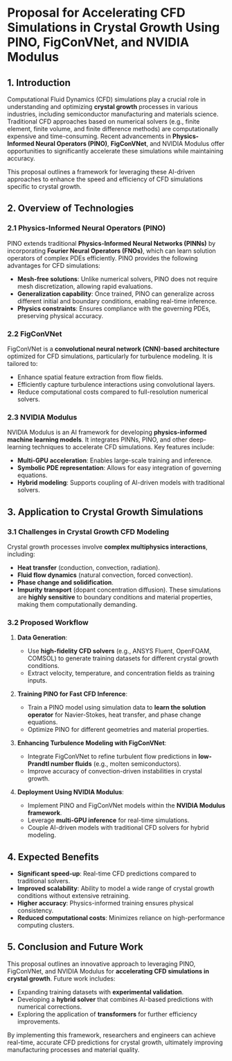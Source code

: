 # Proposal for Accelerating CFD Simulations in Crystal Growth Using PINO, FigConVNet, and NVIDIA Modulus

## 1. Introduction
Computational Fluid Dynamics (CFD) simulations play a crucial role in understanding and optimizing **crystal growth** processes in various industries, including semiconductor manufacturing and materials science. Traditional CFD approaches based on numerical solvers (e.g., finite element, finite volume, and finite difference methods) are computationally expensive and time-consuming. Recent advancements in **Physics-Informed Neural Operators (PINO)**, **FigConVNet**, and NVIDIA Modulus offer opportunities to significantly accelerate these simulations while maintaining accuracy.

This proposal outlines a framework for leveraging these AI-driven approaches to enhance the speed and efficiency of CFD simulations specific to crystal growth.

## 2. Overview of Technologies

### 2.1 Physics-Informed Neural Operators (PINO)
PINO extends traditional **Physics-Informed Neural Networks (PINNs)** by incorporating **Fourier Neural Operators (FNOs)**, which can learn solution operators of complex PDEs efficiently. PINO provides the following advantages for CFD simulations:
- **Mesh-free solutions**: Unlike numerical solvers, PINO does not require mesh discretization, allowing rapid evaluations.
- **Generalization capability**: Once trained, PINO can generalize across different initial and boundary conditions, enabling real-time inference.
- **Physics constraints**: Ensures compliance with the governing PDEs, preserving physical accuracy.

### 2.2 FigConVNet
FigConVNet is a **convolutional neural network (CNN)-based architecture** optimized for CFD simulations, particularly for turbulence modeling. It is tailored to:
- Enhance spatial feature extraction from flow fields.
- Efficiently capture turbulence interactions using convolutional layers.
- Reduce computational costs compared to full-resolution numerical solvers.

### 2.3 NVIDIA Modulus
NVIDIA Modulus is an AI framework for developing **physics-informed machine learning models**. It integrates PINNs, PINO, and other deep-learning techniques to accelerate CFD simulations. Key features include:
- **Multi-GPU acceleration**: Enables large-scale training and inference.
- **Symbolic PDE representation**: Allows for easy integration of governing equations.
- **Hybrid modeling**: Supports coupling of AI-driven models with traditional solvers.

## 3. Application to Crystal Growth Simulations
### 3.1 Challenges in Crystal Growth CFD Modeling
Crystal growth processes involve **complex multiphysics interactions**, including:
- **Heat transfer** (conduction, convection, radiation).
- **Fluid flow dynamics** (natural convection, forced convection).
- **Phase change and solidification**.
- **Impurity transport** (dopant concentration diffusion).
These simulations are **highly sensitive** to boundary conditions and material properties, making them computationally demanding.

### 3.2 Proposed Workflow
1. **Data Generation**:
   - Use **high-fidelity CFD solvers** (e.g., ANSYS Fluent, OpenFOAM, COMSOL) to generate training datasets for different crystal growth conditions.
   - Extract velocity, temperature, and concentration fields as training inputs.

2. **Training PINO for Fast CFD Inference**:
   - Train a PINO model using simulation data to **learn the solution operator** for Navier-Stokes, heat transfer, and phase change equations.
   - Optimize PINO for different geometries and material properties.

3. **Enhancing Turbulence Modeling with FigConVNet**:
   - Integrate FigConVNet to refine turbulent flow predictions in **low-Prandtl number fluids** (e.g., molten semiconductors).
   - Improve accuracy of convection-driven instabilities in crystal growth.

4. **Deployment Using NVIDIA Modulus**:
   - Implement PINO and FigConVNet models within the **NVIDIA Modulus framework**.
   - Leverage **multi-GPU inference** for real-time simulations.
   - Couple AI-driven models with traditional CFD solvers for hybrid modeling.

## 4. Expected Benefits
- **Significant speed-up**: Real-time CFD predictions compared to traditional solvers.
- **Improved scalability**: Ability to model a wide range of crystal growth conditions without extensive retraining.
- **Higher accuracy**: Physics-informed training ensures physical consistency.
- **Reduced computational costs**: Minimizes reliance on high-performance computing clusters.

## 5. Conclusion and Future Work
This proposal outlines an innovative approach to leveraging PINO, FigConVNet, and NVIDIA Modulus for **accelerating CFD simulations in crystal growth**. Future work includes:
- Expanding training datasets with **experimental validation**.
- Developing a **hybrid solver** that combines AI-based predictions with numerical corrections.
- Exploring the application of **transformers** for further efficiency improvements.

By implementing this framework, researchers and engineers can achieve real-time, accurate CFD predictions for crystal growth, ultimately improving manufacturing processes and material quality.

